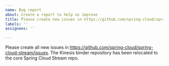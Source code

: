 ```yaml
---
name: Bug report
about: Create a report to help us improve
title: Please create new issues in https://github.com/spring-cloud/spring-cloud-stream/issues
labels: ''
assignees: ''

---
```


Please create all new issues in https://github.com/spring-cloud/spring-cloud-stream/issues. The Kinesis binder repository has been relocated to the core Spring Cloud Stream repo.
